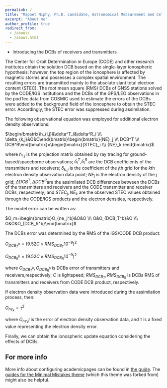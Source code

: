 ```yaml
---
permalink: /
title: "Mapoet Niphy, Ph.D. candidate, Astronomical Measurement and Celestial Mechanics"
excerpt: "About me"
author_profile: true
redirect_from: 
  - /about/
  - /about.html
---
```


- Introducing the DCBs of receivers and transmitters

The Center for Orbit Determination in Europe (CODE) and other research institutes obtain the solution DCB based on the single-layer ionospheric hypothesis; however, the top region of the ionosphere is affected by magnetic storms and possesses a complex spatial environment. The resulting errors are transmitted mainly to the absolute slant total electron content (STEC). The root mean square (RMS) DCBs of GNSS stations solved by the CODE/IGS institutions and the DCBs of the GPS/LEO observations in the podTec data from COSMIC used to estimate the errors of the DCBs were added to the background field of the ionosphere to obtain the STEC error. Accordingly, the STEC error was suppressed during assimilation.

The following observational equation was employed for additional electron density observations:
    
$\begin{bmatrix}h_{i,j}&\delta^T_i&\delta^R_i \\\ \delta_{k,j}&O&O\end{bmatrix}\begin{bmatrix}{NE}_j \\\ DCB^T \\\ DCB^R\end{bmatrix}=\begin{bmatrix}{STEC}_i \\\ {NE}_k \end{bmatrix}$

where $h_{i,j}$ is the projection matrix obtained by ray tracing for ground-based/spaceborne observations;
$\delta^T_i$,$\delta^R_i$ are the DCB coefficients of the transmitters and receivers;
$\delta_{k,j}$ is the coefficient of the $j$th grid for the $k$th electron density observation data point; $NE_j$ is the electron density of the $j$ grid;
$\Delta DCB^T, \Delta DCB^R$are the assimilated DCB differences between the DCBs of the transmitters and receivers and the CODE transmitter and receiver DCBs, respectively; and $STEC_j, NE_k$ are the observed STEC values obtained through the CODE/IGS products and the electron densities, respectively.

The model error can be written as:

$O_m=\begin{bmatrix}O_{ne_j^b}&O&O \\\ O&O_{DCB_T^b}&O \\\ O&O&O_{DCB_R^b}\end{bmatrix}$
        
The DCBs error was determined by the RMS of the IGS/CODE DCB product:

$O_{DCB_T^b}=(9.52C \times RMS_{DCB_T}10^{-9})^2$

$O_{DCB_R^b}=(9.52C \times RMS_{DCB_R}10^{-9})^2$
        
where $O_{DCB_T^b},O_{DCB_R^b}$ is DCBs error of transmitters and receivers,respectively; $C$ is lightspeed; $RMS_{DCB_T}, RMS_{DCB_R}$ is
DCBs RMS of transmitters and receivers from CODE DCB product, respectively.

If electron density observation data were introduced during the assimilation process, then:

$O_{ne_k}=\tau^2$

where $O_{{ne}^f_k}$ is the error of electron density observation data, and $\tau$ is a fixed value representing the electron density error.

Finally, we can obtain the ionospheric update equation considering the effects of DCBs.


For more info
------
More info about configuring academicpages can be found in [the guide](https://academicpages.github.io/markdown/). The [guides for the Minimal Mistakes theme](https://mmistakes.github.io/minimal-mistakes/docs/configuration/) (which this theme was forked from) might also be helpful.
